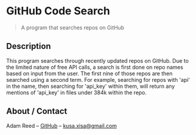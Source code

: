 # GitHub Code Search
> A program that searches repos on GitHub

## Description

This program searches through recently updated repos on GitHub. Due to the limited nature of free API calls, a search is first done on repo names based on input from the user. The first nine of those repos are then searched using a second term. For example, searching for repos with 'api' in the name, then searching for 'api_key' within them, will return any mentions of 'api_key' in files under 384k within the repo.

## About / Contact

Adam Reed – [GitHub](https://github.com/adamcreed/)
 – <kusa.xisa@gmail.com>
